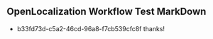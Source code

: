 ## OpenLocalization Workflow Test MarkDown
* b33fd73d-c5a2-46cd-96a8-f7cb539cfc8f thanks!

<!--HONumber=Oct16_HO4-->


